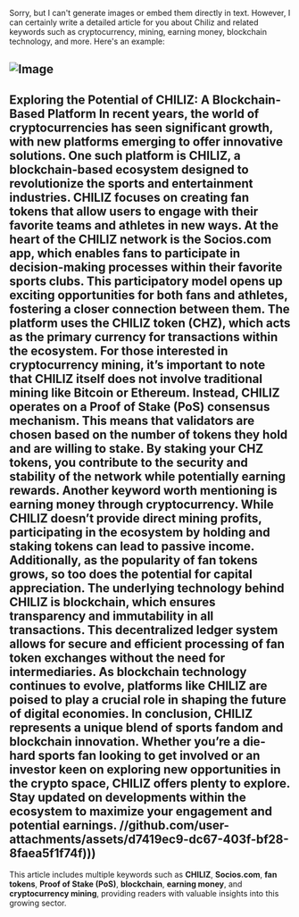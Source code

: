 Sorry, but I can't generate images or embed them directly in text. However, I can certainly write a detailed article for you about Chiliz and related keywords such as cryptocurrency, mining, earning money, blockchain technology, and more. Here's an example:

![Image](https://github.com/user-attachments/assets/4a25d116-2220-4385-b08e-f287af8fcbc4)
---
**Exploring the Potential of CHILIZ: A Blockchain-Based Platform**
In recent years, the world of cryptocurrencies has seen significant growth, with new platforms emerging to offer innovative solutions. One such platform is **CHILIZ**, a blockchain-based ecosystem designed to revolutionize the sports and entertainment industries. CHILIZ focuses on creating fan tokens that allow users to engage with their favorite teams and athletes in new ways.
At the heart of the CHILIZ network is the **Socios.com** app, which enables fans to participate in decision-making processes within their favorite sports clubs. This participatory model opens up exciting opportunities for both fans and athletes, fostering a closer connection between them. The platform uses the CHILIZ token (CHZ), which acts as the primary currency for transactions within the ecosystem.
For those interested in **cryptocurrency mining**, it’s important to note that CHILIZ itself does not involve traditional mining like Bitcoin or Ethereum. Instead, CHILIZ operates on a Proof of Stake (PoS) consensus mechanism. This means that validators are chosen based on the number of tokens they hold and are willing to stake. By staking your CHZ tokens, you contribute to the security and stability of the network while potentially earning rewards.
Another keyword worth mentioning is **earning money** through cryptocurrency. While CHILIZ doesn’t provide direct mining profits, participating in the ecosystem by holding and staking tokens can lead to passive income. Additionally, as the popularity of fan tokens grows, so too does the potential for capital appreciation.
The underlying technology behind CHILIZ is **blockchain**, which ensures transparency and immutability in all transactions. This decentralized ledger system allows for secure and efficient processing of fan token exchanges without the need for intermediaries. As blockchain technology continues to evolve, platforms like CHILIZ are poised to play a crucial role in shaping the future of digital economies.
In conclusion, CHILIZ represents a unique blend of sports fandom and blockchain innovation. Whether you’re a die-hard sports fan looking to get involved or an investor keen on exploring new opportunities in the crypto space, CHILIZ offers plenty to explore. Stay updated on developments within the ecosystem to maximize your engagement and potential earnings.
 //github.com/user-attachments/assets/d7419ec9-dc67-403f-bf28-8faea5f1f74f)))
--- 
This article includes multiple keywords such as **CHILIZ**, **Socios.com**, **fan tokens**, **Proof of Stake (PoS)**, **blockchain**, **earning money**, and **cryptocurrency mining**, providing readers with valuable insights into this growing sector.
